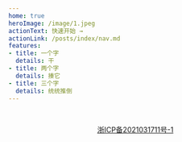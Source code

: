 ```yaml
---
home: true
heroImage: /image/1.jpeg
actionText: 快速开始 →
actionLink: /posts/index/nav.md
features:
- title: 一个字
  details: 干
- title: 两个字
  details: 揍它
- title: 三个字
  details: 统统推倒
---
```


<div style="text-align:center;padding:30px 15px;">
    <a href="http://beian.miit.gov.cn" target="_blank">浙ICP备2021031711号-1</a>
</div>